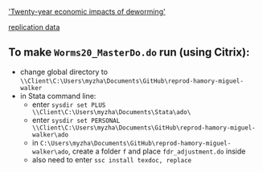 ['Twenty-year economic impacts of deworming'](https://www.pnas.org/content/118/14/e2023185118)

[replication data](https://dataverse.harvard.edu/dataset.xhtml?persistentId=doi:10.7910/DVN/TTYMHI)

## To make `Worms20_MasterDo.do` run (using Citrix):

- change global directory to `\\Client\C:\Users\myzha\Documents\GitHub\reprod-hamory-miguel-walker`
- in Stata command line:
  - enter `sysdir set PLUS \\Client\C:\Users\myzha\Documents\Stata\ado\`
  - enter `sysdir set PERSONAL \\Client\C:\Users\myzha\Documents\GitHub\reprod-hamory-miguel-walker\ado`
  - in `C:\Users\myzha\Documents\GitHub\reprod-hamory-miguel-walker\ado`, create a folder `f` and place `fdr_adjustment.do` inside
  - also need to enter `ssc install texdoc, replace`
